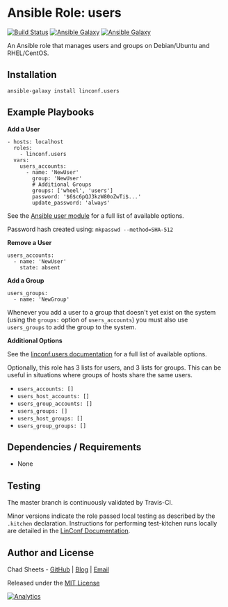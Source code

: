 # Ansible Role: users

[![Build Status](https://travis-ci.org/linconf/ansible-users.svg?branch=master)](https://travis-ci.org/linconf/ansible-users)
[![Ansible Galaxy](https://img.shields.io/badge/docs-ansible--users-blue.svg)](http://linconf.com/ansible-users/)
[![Ansible Galaxy](https://img.shields.io/badge/galaxy-linconf.users-660198.svg)](https://galaxy.ansible.com/linconf/users/)

An Ansible role that manages users and groups on Debian/Ubuntu and RHEL/CentOS.

## Installation

```
ansible-galaxy install linconf.users
```

## Example Playbooks

**Add a User**

```
- hosts: localhost
  roles:
    - linconf.users
  vars:
    users_accounts:
      - name: 'NewUser'
        group: 'NewUser'
        # Additional Groups
        groups: ['wheel', 'users']
        password: '$6$c6pQJ3kzW80oZwTi$...'
        update_password: 'always'
```

See the [Ansible user module](http://docs.ansible.com/ansible/user_module.html) for a full list of available options.

Password hash created using: `mkpasswd --method=SHA-512`

**Remove a User**

```
users_accounts:
  - name: 'NewUser'
    state: absent
```

**Add a Group**

```
users_groups:
  - name: 'NewGroup'
```

Whenever you add a user to a group that doesn't yet exist on the system (using
the `groups:` option of `users_accounts`) you must also use `users_groups` to
add the group to the system.

**Additional Options**

See the [linconf.users documentation](http://linconf.com/ansible-users/) for a full list of available options.

Optionally, this role has 3 lists for users, and 3 lists for groups. This can be useful in 
situations where groups of hosts share the same users.

- `users_accounts: []`
- `users_host_accounts: []`
- `users_group_accounts: []`
- `users_groups: []`
- `users_host_groups: []`
- `users_group_groups: []`


## Dependencies / Requirements

- None

## Testing

The master branch is continuously validated by Travis-CI.

Minor versions indicate the role passed local testing as described by the
`.kitchen` declaration. Instructions for performing test-kitchen runs locally
are detailed in the [LinConf Documentation](http://linconf.com/about/methodology/).

## Author and License

Chad Sheets - [GitHub](https://github.com/cjsheets) | [Blog](http://chadsheets.com/) | [Email](mailto:chad@linconf.com)

Released under the [MIT License](https://tldrlegal.com/license/mit-license)

[![Analytics](https://cjs-beacon.appspot.com/UA-10006093-3/github/linconf/ansible-users?pixel)](https://github.com/linconf/ansible-users)
